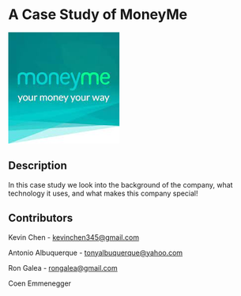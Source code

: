 # A Case Study of MoneyMe

![MoneyMe Logo](MoneyMeLogo.jpg)

## Description

In this case study we look into the background of the company, what technology it uses, and what makes this company special!

## Contributors

Kevin Chen - kevinchen345@gmail.com

Antonio Albuquerque - tonyalbuquerque@yahoo.com

Ron Galea - rongalea@gmail.com

Coen Emmenegger